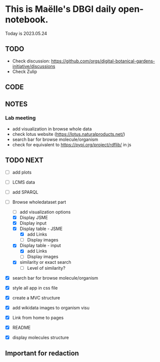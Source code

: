 

# This is Maëlle's DBGI daily open-notebook.

Today is 2023.05.24


## TODO

- Check discussion: https://github.com/orgs/digital-botanical-gardens-initiative/discussions
- Check Zulip

## CODE

## NOTES

### Lab meeting
- add visualization in browse whole data
- check lotus website (https://lotus.naturalproducts.net/)
- search bar for browse molecule/organism
- check for equivalent to https://pypi.org/project/rdflib/ in js

## TODO NEXT

- [ ] add plots
- [ ] LCMS data
- [ ] add SPARQL
- [ ] Browse wholedataset part
  - [ ] add visualization options
  - [x] Display JSME
  - [x] Display input
  - [x] Display table - JSME
    - [x] add Links
    - [ ] Display images
  - [x] Display table - input
    - [x] add Links
    - [ ] Display images
  - [x] similarity or exact search
    - [ ] Level of similarity?
- [x] search bar for browse molecule/organism
- [x] style all app in css file
- [x] create a MVC structure
- [x] add wikidata images to organism visu
- [x] Link from home to pages
- [x] README
- [x] display molecules structure


## Important for redaction
